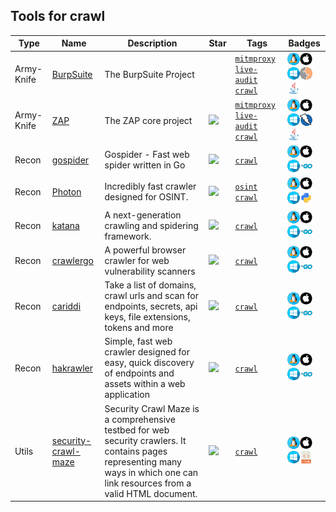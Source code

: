 
## Tools for crawl

| Type | Name | Description | Star | Tags | Badges |
| --- | --- | --- | --- | --- | --- |
|Army-Knife|[BurpSuite](https://portswigger.net/burp)|The BurpSuite Project||[`mitmproxy`](/categorize/tags/mitmproxy.md) [`live-audit`](/categorize/tags/live-audit.md) [`crawl`](/categorize/tags/crawl.md)|![linux](/images/linux.png)![macos](/images/apple.png)![windows](/images/windows.png)![burp](/images/burp.png)[![Java](/images/java.png)](/categorize/langs/Java.md)|
|Army-Knife|[ZAP](https://github.com/zaproxy/zaproxy)|The ZAP core project|![](https://img.shields.io/github/stars/zaproxy/zaproxy?label=%20)|[`mitmproxy`](/categorize/tags/mitmproxy.md) [`live-audit`](/categorize/tags/live-audit.md) [`crawl`](/categorize/tags/crawl.md)|![linux](/images/linux.png)![macos](/images/apple.png)![windows](/images/windows.png)![zap](/images/zap.png)[![Java](/images/java.png)](/categorize/langs/Java.md)|
|Recon|[gospider](https://github.com/jaeles-project/gospider)|Gospider - Fast web spider written in Go |![](https://img.shields.io/github/stars/jaeles-project/gospider?label=%20)|[`crawl`](/categorize/tags/crawl.md)|![linux](/images/linux.png)![macos](/images/apple.png)![windows](/images/windows.png)[![Go](/images/go.png)](/categorize/langs/Go.md)|
|Recon|[Photon](https://github.com/s0md3v/Photon)|Incredibly fast crawler designed for OSINT. |![](https://img.shields.io/github/stars/s0md3v/Photon?label=%20)|[`osint`](/categorize/tags/osint.md) [`crawl`](/categorize/tags/crawl.md)|![linux](/images/linux.png)![macos](/images/apple.png)![windows](/images/windows.png)[![Python](/images/python.png)](/categorize/langs/Python.md)|
|Recon|[katana](https://github.com/projectdiscovery/katana)|A next-generation crawling and spidering framework.|![](https://img.shields.io/github/stars/projectdiscovery/katana?label=%20)|[`crawl`](/categorize/tags/crawl.md)|![linux](/images/linux.png)![macos](/images/apple.png)![windows](/images/windows.png)[![Go](/images/go.png)](/categorize/langs/Go.md)|
|Recon|[crawlergo](https://github.com/Qianlitp/crawlergo)|A powerful browser crawler for web vulnerability scanners|![](https://img.shields.io/github/stars/Qianlitp/crawlergo?label=%20)|[`crawl`](/categorize/tags/crawl.md)|![linux](/images/linux.png)![macos](/images/apple.png)![windows](/images/windows.png)[![Go](/images/go.png)](/categorize/langs/Go.md)|
|Recon|[cariddi](https://github.com/edoardottt/cariddi)|Take a list of domains, crawl urls and scan for endpoints, secrets, api keys, file extensions, tokens and more|![](https://img.shields.io/github/stars/edoardottt/cariddi?label=%20)|[`crawl`](/categorize/tags/crawl.md)|![linux](/images/linux.png)![macos](/images/apple.png)![windows](/images/windows.png)[![Go](/images/go.png)](/categorize/langs/Go.md)|
|Recon|[hakrawler](https://github.com/hakluke/hakrawler)|Simple, fast web crawler designed for easy, quick discovery of endpoints and assets within a web application |![](https://img.shields.io/github/stars/hakluke/hakrawler?label=%20)|[`crawl`](/categorize/tags/crawl.md)|![linux](/images/linux.png)![macos](/images/apple.png)![windows](/images/windows.png)[![Go](/images/go.png)](/categorize/langs/Go.md)|
|Utils|[security-crawl-maze](https://github.com/google/security-crawl-maze)|Security Crawl Maze is a comprehensive testbed for web security crawlers. It contains pages representing many ways in which one can link resources from a valid HTML document.|![](https://img.shields.io/github/stars/google/security-crawl-maze?label=%20)|[`crawl`](/categorize/tags/crawl.md)|![linux](/images/linux.png)![macos](/images/apple.png)![windows](/images/windows.png)[![HTML](/images/html.png)](/categorize/langs/HTML.md)|

